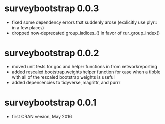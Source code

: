 
# surveybootstrap 0.0.3

* fixed some dependency errors that suddenly arose (explicitly use plyr:: in a few places)
* dropped now-deprecated group_indices_() in favor of cur_group_index()

# surveybootstrap 0.0.2

* moved unit tests for goc and helper functions in from networkreporting
* added rescaled.bootstrap.weights helper function for case when a tibble with all of the rescaled bootstrap weights is useful
* added dependencies to tidyverse, magrittr, and purrr

# surveybootstrap 0.0.1

* first CRAN version, May 2016
